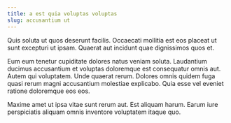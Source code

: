 ```yaml
---
title: a est quia voluptas voluptas
slug: accusantium ut
---
```


Quis soluta ut quos deserunt facilis. Occaecati mollitia est eos placeat ut sunt excepturi ut ipsam. Quaerat aut incidunt quae dignissimos quos et.

Eum eum tenetur cupiditate dolores natus veniam soluta. Laudantium ducimus accusantium et voluptas doloremque est consequatur omnis aut. Autem qui voluptatem. Unde quaerat rerum. Dolores omnis quidem fuga quasi rerum magni accusantium molestiae explicabo. Quia esse vel eveniet ratione doloremque eos eos.

Maxime amet ut ipsa vitae sunt rerum aut. Est aliquam harum. Earum iure perspiciatis aliquam omnis inventore voluptatem itaque quo.
